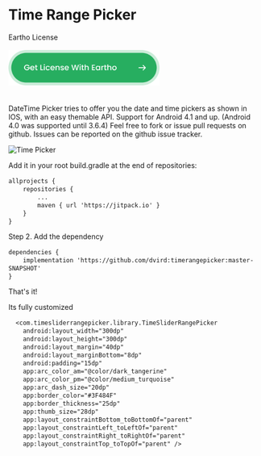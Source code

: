 # Time Range Picker

Eartho License
<br /><br />
<a href='https://one.eartho.world/connect?access_id=DIH1cmqSEXZTtZGd8Xpb' target='_blank'>
 <img src="https://github.com/dvird/timerangepicker/blob/master/images/Button.png?raw=true" alt="Eartho" width="300px">
</a>
<br />
<br /><br />
DateTime Picker tries to offer you the date and time pickers as shown in IOS, with an easy themable API. 
Support for Android 4.1 and up. (Android 4.0 was supported until 3.6.4)
Feel free to fork or issue pull requests on github. Issues can be reported on the github issue tracker.

![Time Picker](https://github.com/dvird/timerangepicker/blob/master/example-image/ios12-iphone-x-clock-bedtime-social-card.jpg?raw=true)




Add it in your root build.gradle at the end of repositories:

	allprojects {
		repositories {
			...
			maven { url 'https://jitpack.io' }
		}
	}
Step 2. Add the dependency

	dependencies {
		implementation 'https://github.com/dvird:timerangepicker:master-SNAPSHOT'
	}
  
That's it! 





Its fully customized

	  <com.timesliderrangepicker.library.TimeSliderRangePicker
		android:layout_width="300dp"
		android:layout_height="300dp"
		android:layout_margin="40dp"
		android:layout_marginBottom="8dp"
		android:padding="15dp"
		app:arc_color_am="@color/dark_tangerine"
		app:arc_color_pm="@color/medium_turquoise"
		app:arc_dash_size="20dp"
		app:border_color="#3F484F"
		app:border_thickness="25dp"
		app:thumb_size="28dp"
		app:layout_constraintBottom_toBottomOf="parent"
		app:layout_constraintLeft_toLeftOf="parent"
		app:layout_constraintRight_toRightOf="parent"
		app:layout_constraintTop_toTopOf="parent" />

